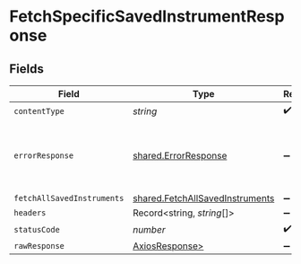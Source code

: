 # FetchSpecificSavedInstrumentResponse


## Fields

| Field                                                                              | Type                                                                               | Required                                                                           | Description                                                                        |
| ---------------------------------------------------------------------------------- | ---------------------------------------------------------------------------------- | ---------------------------------------------------------------------------------- | ---------------------------------------------------------------------------------- |
| `contentType`                                                                      | *string*                                                                           | :heavy_check_mark:                                                                 | N/A                                                                                |
| `errorResponse`                                                                    | [shared.ErrorResponse](../../models/shared/errorresponse.md)                       | :heavy_minus_sign:                                                                 | Any bad or invalid request will lead to following error object                     |
| `fetchAllSavedInstruments`                                                         | [shared.FetchAllSavedInstruments](../../models/shared/fetchallsavedinstruments.md) | :heavy_minus_sign:                                                                 | OK                                                                                 |
| `headers`                                                                          | Record<string, *string*[]>                                                         | :heavy_minus_sign:                                                                 | N/A                                                                                |
| `statusCode`                                                                       | *number*                                                                           | :heavy_check_mark:                                                                 | N/A                                                                                |
| `rawResponse`                                                                      | [AxiosResponse>](https://axios-http.com/docs/res_schema)                           | :heavy_minus_sign:                                                                 | N/A                                                                                |